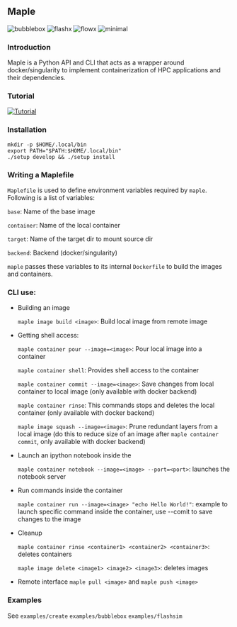 ## Maple

![bubblebox](https://github.com/akashdhruv/Maple/workflows/bubblebox/badge.svg)
![flashx](https://github.com/akashdhruv/Maple/workflows/flashx/badge.svg)
![flowx](https://github.com/akashdhruv/Maple/workflows/flowx/badge.svg)
![minimal](https://github.com/akashdhruv/Maple/workflows/minimal/badge.svg)


### Introduction
Maple is a Python API and CLI that acts as a wrapper around docker/singularity to implement containerization of HPC applications and their dependencies.

### Tutorial

[![Tutorial](http://img.youtube.com/vi/gNmVtj7-RBY/0.jpg)](http://www.youtube.com/watch?v=gNmVtj7-RBY "Containerization with Flash-X")

### Installation

```
mkdir -p $HOME/.local/bin
export PATH="$PATH:$HOME/.local/bin"
./setup develop && ./setup install
```
### Writing a Maplefile

  ```Maplefile``` is used to define environment variables required by ```maple```. Following is a list of variables:
  
  ```base```: Name of the base image
  
  ```container```: Name of the local container  	
  
  ```target```: Name of the target dir to mount source dir
  
  ```backend```: Backend (docker/singularity)
  
  ```maple``` passes these variables to its internal ```Dockerfile``` to build the images and containers.

### CLI use:

  - Building an image

    ```maple image build <image>```: Build local image from remote image

  - Getting shell access:

    ```maple container pour --image=<image>```: Pour local image into a container

    ```maple container shell```: Provides shell access to the container

    ```maple container commit --image=<image>```: Save changes from local container to local image (only available with docker backend)

    ```maple container rinse```: This commands stops and deletes the local container (only available with docker backend)

    ```maple image squash --image=<image>```: Prune redundant layers from a local image (do this to reduce size of an image after ```maple container commit```, only available with docker backend)

  - Launch an ipython notebook inside the 

    ```maple container notebook --image=<image> --port=<port>```: launches the notebook server

  - Run commands inside the container

    ```maple container run --image=<image> "echo Hello World!"```: example to launch specific command inside the container, use --comit to save changes to the image

  - Cleanup

    ```maple container rinse <container1> <container2> <container3>```: deletes containers

    ```maple image delete <image1> <image2> <image3>```: deletes images

  - Remote interface
    ```maple pull <image>``` and ```maple push <image>```

### Examples

See ```examples/create```  ```examples/bubblebox```  ```examples/flashsim```
